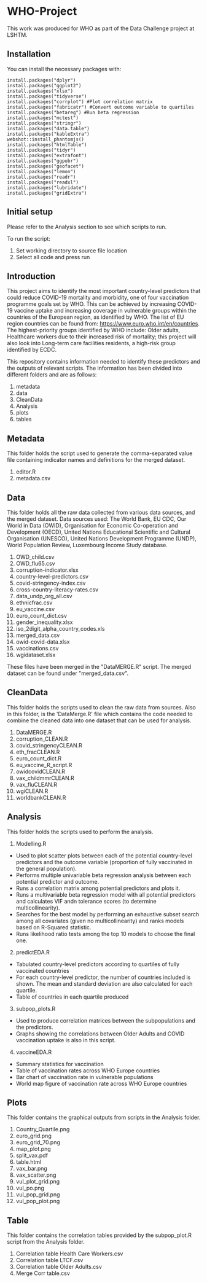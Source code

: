 # WHO-Project

This work was produced for WHO as part of the Data Challenge project at LSHTM.

## Installation
You can install the necessary packages with:
```{r message = FALSE, warning = FALSE}
install.packages("dplyr")
install.packages("ggplot2")
install.packages("xlsx")
install.packages("tidyverse")
install.packages("corrplot") #Plot correlation matrix 
install.packages("fabricatr") #Convert outcome variable to quartiles 
install.packages("betareg") #Run beta regression 
install.packages("mctest")
install.packages("stringr")
install.packages("data.table")
install.packages("kableExtra")
webshot::install_phantomjs()
install.packages("htmlTable")
install.packages("tidyr")
install.packages("extrafont")
install.packages("ggpubr")
install.packages("geofacet")
install.packages("lemon")
install.packages("readr")
install.packages("readxl")
install.packages("lubridate")
install.packages("gridExtra")
```
## Initial setup
Please refer to the Analysis section to see which scripts to run.


To run the script:
1. Set working directory to source file location
2. Select all code and press run

## Introduction

This project aims to identify the most important country-level predictors that could reduce COVID-19 mortality and morbidity, one of four vaccination programme goals set by WHO. This can be achieved by increasing COVID-19 vaccine uptake and increasing coverage in vulnerable groups within the countries of the European region, as identified by WHO. The list of EU region countries can be found from: https://www.euro.who.int/en/countries. The highest-priority groups identified by WHO include: Older adults, Healthcare workers due to their increased risk of mortality; this project will also look into Long-term care facilities residents, a high-risk group identified by ECDC.

This repository contains information needed to identify these predictors and the outputs of relevant scripts. The information has been divided into different folders and are as follows:
1. metadata
2. data
3. CleanData
4. Analysis
5. plots
6. tables


## Metadata
This folder holds the script used to generate the comma-separated value file containing indicator names and definitions for the merged dataset.

1. editor.R
2. metadata.csv

## Data
This folder holds all the raw data collected from various data sources, and the merged dataset. Data sources used: The World Bank, EU CDC, Our World in Data (OWID), Organisation for Economic Co-operation and Development (OECD), United Nations Educational Scientific and Cultural Organisation (UNESCO), United Nations Development Programme (UNDP), World Population Review, Luxembourg Income Study database.

1. OWD_child.csv
2. OWD_flu65.csv
3. corruption-indicator.xlsx
4. country-level-predictors.csv
5. covid-stringency-index.csv
6. cross-country-literacy-rates.csv
7. data_undp_org_all.csv
8. ethnicfrac.csv
9. eu_vaccine.csv
10. euro_count_dict.csv
11. gender_inequality.xlsx
12. iso_2digit_alpha_country_codes.xls
13. merged_data.csv
14. owid-covid-data.xlsx
15. vaccinations.csv
16. wgidataset.xlsx

These files have been merged in the "DataMERGE.R" script.
The merged dataset can be found under "merged_data.csv".

## CleanData
This folder holds the scripts used to clean the raw data from sources. Also in this folder, is the 'DataMerge.R' file which contains the code needed to combine the cleaned data into one dataset that can be used for analysis.

1. DataMERGE.R
2. corruption_CLEAN.R
3. covid_stringencyCLEAN.R
4. eth_fracCLEAN.R
5. euro_count_dict.R
6. eu_vaccine_R_script.R
7. owidcovidCLEAN.R
8. vax_childmmrCLEAN.R
9. vax_fluCLEAN.R
10. wgiCLEAN.R
11. worldbankCLEAN.R


## Analysis
This folder holds the scripts used to perform the analysis. 
1. Modelling.R

- Used to plot scatter plots between each of the potential country-level predictors and the outcome variable (proportion of fully vaccinated in the general population).
- Performs multiple univariable beta regression analysis between each potential predictor and outcome.
- Runs a correlation matrix among potential predictors and plots it.
- Runs a multivariable beta regression model with all potential predictors and calculates VIF andn tolerance scores (to determine multicollinearity).
- Searches for the best model by performing an exhaustive subset search among all covariates (given no multicollinearity) and ranks models based on R-Squared statistic.
- Runs likelihood ratio tests among the top 10 models to choose the final one. 


2. predictEDA.R

-  Tabulated country-level predictors according to quartiles of fully vaccinated countries 
-  For each country-level predictor, the number of countries included is shown. The mean and standard deviation are also calculated for each quartile.
-  Table of countries in each quartile produced 


3. subpop_plots.R

- Used to produce correlation matrices between the subpopulations and the predictors.
- Graphs showing the correlations between Older Adults and COVID vaccination uptake is also in this script.

4. vaccineEDA.R

- Summary statistics for vaccination
- Table of vaccination rates across WHO Europe countries
- Bar chart of vaccination rate in vulnerable populations
- World map figure of vaccination rate across WHO Europe countries

## Plots
This folder contains the graphical outputs from scripts in the Analysis folder.
1. Country_Quartile.png
2. euro_grid.png
3. euro_grid_70.png
4. map_plot.png
5. split_vax.pdf
6. table.html
7. vax_bar.png
8. vax_scatter.png
9. vul_plot_grid.png
10. vul_po.png
11. vul_pop_grid.png
12. vul_pop_plot.png

## Table
This folder contains the correlation tables provided by the subpop_plot.R script from the Analysis folder.
1. Correlation table Health Care Workers.csv
2. Correlation table LTCF.csv
3. Correlation table Older Adults.csv
4. Merge Corr table.csv


